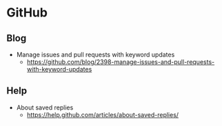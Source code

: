 # GitHub
## Blog
* Manage issues and pull requests with keyword updates
  * https://github.com/blog/2398-manage-issues-and-pull-requests-with-keyword-updates

## Help
* About saved replies
  * https://help.github.com/articles/about-saved-replies/
